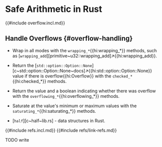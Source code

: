 # Safe Arithmetic in Rust

{{#include overflow.incl.md}}

## Handle Overflows {#overflow-handling}

- Wrap in all modes with the `wrapping_*`{{hi:wrapping_*}} methods, such as [`wrapping_add`][primitive~u32::wrapping_add]↗{{hi:wrapping_add}}.
- Return the [`std::option::Option::None`][c~std::option::Option::None~docs]↗{{hi:std::option::Option::None}} value if there is overflow{{hi:Overflow}} with the `checked_*`{{hi:checked_*}} methods.
- Return the value and a boolean indicating whether there was overflow with the `overflowing_*`{{hi:overflowing_*}} methods.
- Saturate at the value's minimum or maximum values with the `saturating_*`{{hi:saturating_*}} methods.

- [`half`][c~half~lib.rs] - data structures in Rust.

{{#include refs.incl.md}}
{{#include refs/link-refs.md}}

<div class="hidden">
TODO write
</div>
